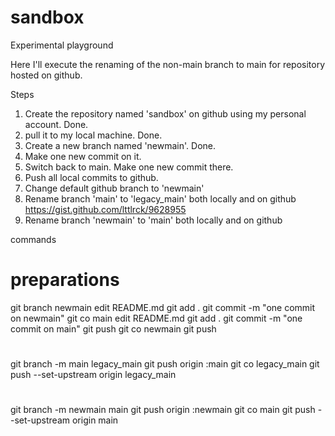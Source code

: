# sandbox
Experimental playground

Here I'll execute the renaming of the non-main branch to main for repository hosted on github.

Steps

1. Create the repository named 'sandbox' on github using my personal account. Done.
2. pull it to my local machine. Done.
3. Create a new branch named 'newmain'. Done.
4. Make one new commit on it.
5. Switch back to main. Make one new commit there.
6. Push all local commits to github.
7. Change default github branch to 'newmain'
8. Rename branch 'main' to 'legacy_main' both locally and on github  https://gist.github.com/lttlrck/9628955
9. Rename branch 'newmain' to 'main' both locally and on github


commands 
# preparations

git branch newmain
edit README.md
git add .
git commit -m "one commit on newmain"
git co main
edit README.md
git add .
git commit -m "one commit on main"
git push
git co newmain
git push

#
git branch -m main legacy_main
git push origin :main
git co legacy_main
git push --set-upstream origin legacy_main

#
git branch -m newmain main
git push origin :newmain
git co main
git push --set-upstream origin main
